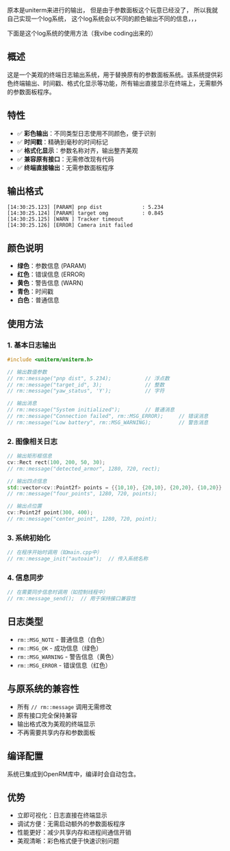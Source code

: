 原本是uniterm来进行的输出， 但是由于参数面板这个玩意已经没了， 所以我就自己实现一个log系统， 这个log系统会以不同的颜色输出不同的信息，，，

下面是这个log系统的使用方法（我vibe coding出来的）

## 概述
这是一个美观的终端日志输出系统，用于替换原有的参数面板系统。该系统提供彩色终端输出、时间戳、格式化显示等功能，所有输出直接显示在终端上，无需额外的参数面板程序。

## 特性
- ✅ **彩色输出**：不同类型日志使用不同颜色，便于识别
- ✅ **时间戳**：精确到毫秒的时间标记
- ✅ **格式化显示**：参数名称对齐，输出整齐美观
- ✅ **兼容原有接口**：无需修改现有代码
- ✅ **终端直接输出**：无需参数面板程序

## 输出格式
```
[14:30:25.123] [PARAM] pnp dist             : 5.234
[14:30:25.124] [PARAM] target omg           : 0.845  
[14:30:25.125] [WARN ] Tracker timeout
[14:30:25.126] [ERROR] Camera init failed
```

## 颜色说明
- **绿色**：参数信息 (PARAM)
- **红色**：错误信息 (ERROR) 
- **黄色**：警告信息 (WARN)
- **青色**：时间戳
- **白色**：普通信息

## 使用方法

### 1. 基本日志输出
```cpp
#include <uniterm/uniterm.h>

// 输出数值参数
// rm::message("pnp dist", 5.234);           // 浮点数
// rm::message("target_id", 3);              // 整数
// rm::message("yaw_status", 'Y');           // 字符

// 输出消息
// rm::message("System initialized");        // 普通消息
// rm::message("Connection failed", rm::MSG_ERROR);     // 错误消息
// rm::message("Low battery", rm::MSG_WARNING);         // 警告消息
```

### 2. 图像相关日志
```cpp
// 输出矩形框信息
cv::Rect rect(100, 200, 50, 30);
// rm::message("detected_armor", 1280, 720, rect);

// 输出四点信息
std::vector<cv::Point2f> points = {{10,10}, {20,10}, {20,20}, {10,20}};
// rm::message("four_points", 1280, 720, points);

// 输出点位置
cv::Point2f point(300, 400);
// rm::message("center_point", 1280, 720, point);
```

### 3. 系统初始化
```cpp
// 在程序开始时调用（如main.cpp中）
// rm::message_init("autoaim");  // 传入系统名称
```

### 4. 信息同步
```cpp
// 在需要同步信息时调用（如控制线程中）
// rm::message_send();  // 用于保持接口兼容性
```

## 日志类型
- `rm::MSG_NOTE` - 普通信息（白色）
- `rm::MSG_OK` - 成功信息（绿色）
- `rm::MSG_WARNING` - 警告信息（黄色）
- `rm::MSG_ERROR` - 错误信息（红色）

## 与原系统的兼容性
- 所有 `// rm::message` 调用无需修改
- 原有接口完全保持兼容
- 输出格式改为美观的终端显示
- 不再需要共享内存和参数面板

## 编译配置
系统已集成到OpenRM库中，编译时会自动包含。

## 优势
- 立即可视化：日志直接在终端显示
- 调试方便：无需启动额外的参数面板程序
- 性能更好：减少共享内存和进程间通信开销
- 美观清晰：彩色格式便于快速识别问题